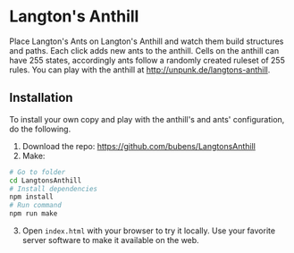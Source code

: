 # Langton's Anthill

Place Langton's Ants on Langton's Anthill and watch them build structures and paths. Each click adds new ants to the anthill. Cells on the anthill can have 255 states, accordingly ants follow a randomly created ruleset of 255 rules.
You can play with the anthill at http://unpunk.de/langtons-anthill.

## Installation

To install your own copy and play with the anthill's and ants' configuration, do the following.

1. Download the repo: https://github.com/bubens/LangtonsAnthill
2. Make:
```bash
# Go to folder
cd LangtonsAnthill
# Install dependencies
npm install
# Run command
npm run make
```
3. Open ```index.html``` with your browser to try it locally. Use your favorite server software to make it available on the web.
